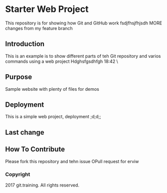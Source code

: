 # Starter Web Project

This repository is for showing how Git and GitHub work
fsdjfhsjfhjsdh
MORE changes from my feature branch

## Introduction

This is an example is to show different parts of teh Git repository and varios commands using a web project
Hdghsfgsdhfgh 18:42
\
## Purpose

Sample website with plenty of files for demos

## Deployment

This is a simple web project, deployment ;d;d;;

## Last change

## How To Contribute

Please fork this repository and tehn issue OPull request for erviw

### Copyright

2017 git.training. All rights reserved.